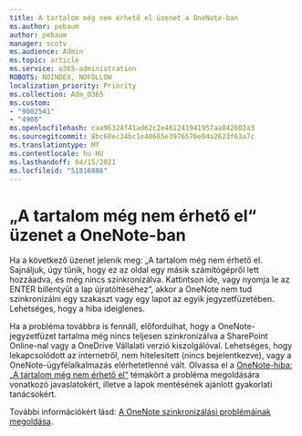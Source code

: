 ```yaml
---
title: A tartalom még nem érhető el üzenet a OneNote-ban
ms.author: pebaum
author: pebaum
manager: scotv
ms.audience: Admin
ms.topic: article
ms.service: o365-administration
ROBOTS: NOINDEX, NOFOLLOW
localization_priority: Priority
ms.collection: Adm_O365
ms.custom:
- "9002541"
- "4908"
ms.openlocfilehash: caa96324f41ad62c2e461241941957aa042602a3
ms.sourcegitcommit: 8bc60ec34bc1e40685e3976576e04a2623f63a7c
ms.translationtype: MT
ms.contentlocale: hu-HU
ms.lasthandoff: 04/15/2021
ms.locfileid: "51816886"
---
```

# <a name="content-not-yet-available-message-in-onenote"></a>„A tartalom még nem érhető el“ üzenet a OneNote-ban

Ha a következő üzenet jelenik meg: „A tartalom még nem érhető el. Sajnáljuk, úgy tűnik, hogy ez az oldal egy másik számítógépről lett hozzáadva, és még nincs szinkronizálva. Kattintson ide, vagy nyomja le az ENTER billentyűt a lap újratöltéséhez“, akkor a OneNote nem tud szinkronizálni egy szakaszt vagy egy lapot az egyik jegyzetfüzetében. Lehetséges, hogy a hiba ideiglenes.

Ha a probléma továbbra is fennáll, előfordulhat, hogy a OneNote-jegyzetfüzet tartalma még nincs teljesen szinkronizálva a SharePoint Online-nal vagy a OneDrive Vállalati verzió kiszolgálóval. Lehetséges, hogy lekapcsolódott az internetről, nem hitelesített (nincs bejelentkezve), vagy a OneNote-ügyfélalkalmazás elérhetetlenné vált. Olvassa el a [OneNote-hiba: „A tartalom még nem érhető el“](https://docs.microsoft.com/office/troubleshoot/onenote/onenote-error-content-not-yet-available) témakört a probléma megoldására vonatkozó javaslatokért, illetve a lapok mentésének ajánlott gyakorlati tanácsokért.

További információkért lásd: [A OneNote szinkronizálási problémáinak megoldása](https://support.office.com/article/Fix-issues-when-you-can-t-sync-OneNote-299495ef-66d1-448f-90c1-b785a6968d45).
